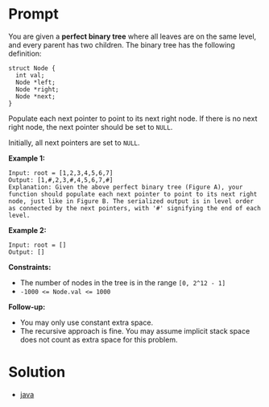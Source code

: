 # Prompt
You are given a **perfect binary tree** where all leaves are on the same level, and every parent has two children. The binary tree has the following definition:
```
struct Node {
  int val;
  Node *left;
  Node *right;
  Node *next;
}
```
Populate each next pointer to point to its next right node. If there is no next right node, the next pointer should be set to `NULL`.

Initially, all next pointers are set to `NULL`.

**Example 1:**
```
Input: root = [1,2,3,4,5,6,7]
Output: [1,#,2,3,#,4,5,6,7,#]
Explanation: Given the above perfect binary tree (Figure A), your function should populate each next pointer to point to its next right node, just like in Figure B. The serialized output is in level order as connected by the next pointers, with '#' signifying the end of each level.
```

**Example 2:**
```
Input: root = []
Output: []
```

**Constraints:**
* The number of nodes in the tree is in the range `[0, 2^12 - 1]`
* `-1000 <= Node.val <= 1000`

**Follow-up:**
* You may only use constant extra space.
* The recursive approach is fine. You may assume implicit stack space does not count as extra space for this problem.

# Solution
* [java](populating_next_right_pointers_in_each_node.java)
